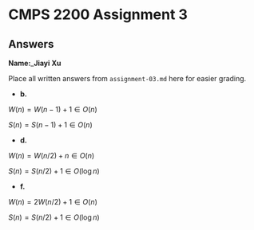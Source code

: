 # CMPS 2200 Assignment 3
## Answers

**Name:**___________Jiayi Xu__________


Place all written answers from `assignment-03.md` here for easier grading.






- **b.**

$W(n)=W(n-1)+1∈O(n)$

$S(n)=S(n-1)+1∈O(n)$



- **d.**

$W(n)=W(n/2)+n∈O(n)$

$S(n)=S(n/2)+1∈O(\log n)$




- **f.**

$W(n)=2W(n/2)+1∈O(n)$

$S(n)=S(n/2)+1∈O(\log n)$

